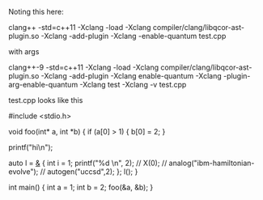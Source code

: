 Noting this here:

clang++ -std=c++11 -Xclang -load -Xclang compiler/clang/libqcor-ast-plugin.so -Xclang -add-plugin -Xclang -enable-quantum test.cpp

with args

clang++-9 -std=c++11 -Xclang -load -Xclang compiler/clang/libqcor-ast-plugin.so -Xclang -add-plugin -Xclang enable-quantum -Xclang -plugin-arg-enable-quantum -Xclang test -Xclang -v test.cpp

test.cpp looks like this

#include <stdio.h>

void foo(int* a, int *b) {
  if (a[0] > 1) {
    b[0] = 2;
  }

  printf("hi\n");

  auto l = [&]() {
      int i = 1;
      printf("%d \n", 2);
    // X(0);
    // analog("ibm-hamiltonian-evolve");
    // autogen("uccsd",2);
  };
  l();
}

int main() {
    int a = 1;
    int b = 2;
    foo(&a, &b);
}